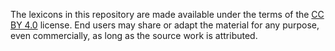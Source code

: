 The lexicons in this repository are made available under the terms of the [CC BY 4.0](http://creativecommons.org/licenses/by/4.0/) license.
End users may share or adapt the material for any purpose, even commercially, as long as the source work is attributed.
